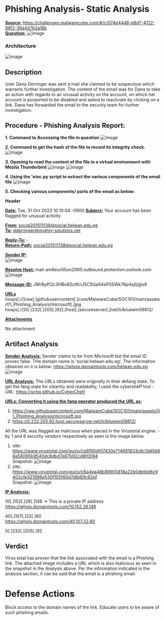 # Phishing Analysis- Static Analysis

**<ins>Source:</ins>**
https://challenges.malwarecube.com/#/c/074e4448-e8d7-4122-86f2-36a4d7b2a18b  
**<ins>Question:</ins>**
![image](https://github.com/user-attachments/assets/1b7ae777-6107-499e-9173-9e4ac23e4a0a)

### Architecture
![image](https://github.com/user-attachments/assets/2625168d-f29c-4582-b83f-756a89fb21d8)


## Description

User Dana Derringer was sent a mail she claimed to be suspecious which warrants further investigation.
The content of the email was for Dana to take an action with regards to an unusual activity on the account, on which her account is purported to be disabled and asked to reactivate by clicking on a link.
Dana has forwarded the email to the security team for further investigation.

## Procedure - Phishing Analysis Report:

**1. Command to Accessing the file in question** 
![image](https://github.com/user-attachments/assets/26dc0bd7-ceff-4253-aace-fc4530c4e431)

**2. Command to get the hash of the file to record its integrity check.**
![image](https://github.com/user-attachments/assets/07faf62d-e99c-4d0d-930c-3c3ce85d4597)

**3. Opening to read the content of the file in a virtual environment with Mozila Thunderbird**
![image](https://github.com/user-attachments/assets/282acf76-dff9-4486-8317-a6da0f710bf8)
![image](https://github.com/user-attachments/assets/de978603-2c70-4c8e-8d63-16850a545d59)

**4. Using the 'eioc.py script to extract the various components of the email file** 
![image](https://github.com/user-attachments/assets/2a2923b5-db5f-43c9-a02a-73a2ebf95e81)

**5. Checking various components/ parts of the email as below:**

**Header**

**<ins>Date:</ins>** Tue, 31 Oct 2023 10:10:04 -0900
**<ins>Subject:</ins>** Your account has been flagged for unusual activity

**<ins>From:</ins>** social201511138@social.helwan.edu.eg  
**<ins>To:</ins>**   dderringer@mighty-solutions.net

**<ins>Reply-To:</ins>** -  
**<ins>Return-Path:</ins>** social201511138@social.helwan.edu.eg

**<ins>Sender IP:</ins>**  
![image](https://github.com/user-attachments/assets/83a30b9d-5827-4304-b309-1fb1cc13de98)

**<ins>Resolve Host:<ins>** mail-am6eur05on2060.outbound.protection.outlook.com
![image](https://github.com/user-attachments/assets/33c71829-6e1c-4a6f-8e0c-d137d70f2980)


**<ins>Message-ID:</ins>** JMrByPl2c3HBo8SctKnJ5C5Gp64sPSSWk76p4sjQ@s6

**<ins>URLs</ins>**
hxxps[://]raw[.]githubusercontent[.]com/MalwareCube/SOC101/main/assets/01_Phishing_Analysis/microsoft[.]jpg
hxxps[://]0[.]232[.]205[.]92[.]host[.]secureserver[.]net/lclbluewin08812/


**<ins>Attachments</ins>**

No attachment

## Artifact Analysis

**<ins>Sender Analysis:</ins>**
Sender claims to be from Microsoft but the email ID proves false. THe domain name is 'social.helwan.edu.eg'. The information obtained on it is below:
https://whois.domaintools.com/helwan.edu.eg
![image](https://github.com/user-attachments/assets/8883c5c1-31d7-4b86-8795-f7c83e60c97f)


**<ins>URL Analysis:</ins>**
The URLs obtained were originally in thier defang state. To get the fang state for clearitiy and readability, I used the cybersheff tool - URL: https://gchq.github.io/CyberChef/  

**<ins>URLs: Converting it using the fang operator produced the URL as: </ins>**
1. https://raw.githubusercontent.com/MalwareCube/SOC101/main/assets/01_Phishing_Analysis/microsoft.jpg
2. https://0.232.205.92.host.secureserver.net/lclbluewin08812/  

All the URL was flagged as malicious when placed in the Virustotal engine: -by 1 and 8 security vendors respectively as seen in the image below.
1. site:     https://www.virustotal.com/gui/url/a8f90df07430e714681833c6c1d45b68a58095b9540dc8dbd7e87b92cd8f0094  
   Snapshot: ![image](https://github.com/user-attachments/assets/227ffb34-37b9-49a9-b327-17c6e86e4357)
2. site: https://www.virustotal.com/gui/url/6a4ea48b89905818a22b0dbfdd6c9402cfe321998a530f105f60d7d8d0fc62ef  
   Snapshot: ![image](https://github.com/user-attachments/assets/04101e01-8c25-449a-be29-759beb30f1a1)


**<ins>IP Analysis:</ins>**

10[.]152[.]26[.]146 -> This is a private IP address  
https://whois.domaintools.com/10.152.26.146

40[.]107[.]22[.]60  
https://whois.domaintools.com/40.107.22.60

0[.]232[.]205[.]92

## Verdict

Virus total has proven that the link associated with the email is a Phishing link. The attached image includes a URL which is also malicious as seen in the snapshot in the Analysis above.
Per the information indicated in the analysis section, it can be said that the email is a phishing email.

Defense Actions
======================================
Block access to the domain names of the link.
Educate users to be aware of such phishing emails.
